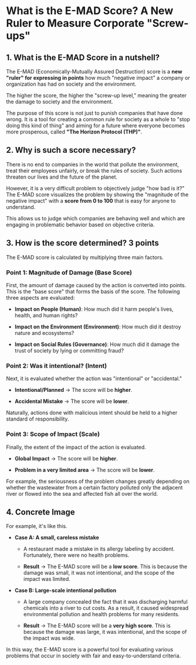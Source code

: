 # What is the E-MAD Score? A New Ruler to Measure Corporate "Screw-ups"

## 1. What is the E-MAD Score in a nutshell?

The E-MAD (Economically-Mutually Assured Destruction) score is a **new "ruler" for expressing in points** how much "negative impact" a company or organization has had on society and the environment.

The higher the score, the higher the "screw-up level," meaning the greater the damage to society and the environment.

The purpose of this score is not just to punish companies that have done wrong. It is a tool for creating a common rule for society as a whole to "stop doing this kind of thing" and aiming for a future where everyone becomes more prosperous, called **"The Horizon Protocol (THP)"**.

## 2. Why is such a score necessary?

There is no end to companies in the world that pollute the environment, treat their employees unfairly, or break the rules of society. Such actions threaten our lives and the future of the planet.

However, it is a very difficult problem to objectively judge "how bad is it?" The E-MAD score visualizes the problem by showing the "magnitude of the negative impact" with a **score from 0 to 100** that is easy for anyone to understand.

This allows us to judge which companies are behaving well and which are engaging in problematic behavior based on objective criteria.

## 3. How is the score determined? 3 points

The E-MAD score is calculated by multiplying three main factors.

### Point 1: Magnitude of Damage (Base Score)

First, the amount of damage caused by the action is converted into points. This is the "base score" that forms the basis of the score. The following three aspects are evaluated:

- **Impact on People (Human)**: How much did it harm people's lives, health, and human rights?
    
- **Impact on the Environment (Environment)**: How much did it destroy nature and ecosystems?
    
- **Impact on Social Rules (Governance)**: How much did it damage the trust of society by lying or committing fraud?
    

### Point 2: Was it intentional? (Intent)

Next, it is evaluated whether the action was "intentional" or "accidental."

- **Intentional/Planned** → The score will be **higher**.
    
- **Accidental Mistake** → The score will be **lower**.
    

Naturally, actions done with malicious intent should be held to a higher standard of responsibility.

### Point 3: Scope of Impact (Scale)

Finally, the extent of the impact of the action is evaluated.

- **Global Impact** → The score will be **higher**.
    
- **Problem in a very limited area** → The score will be **lower**.
    

For example, the seriousness of the problem changes greatly depending on whether the wastewater from a certain factory polluted only the adjacent river or flowed into the sea and affected fish all over the world.

## 4. Concrete Image

For example, it's like this.

- **Case A: A small, careless mistake**
    
    - A restaurant made a mistake in its allergy labeling by accident. Fortunately, there were no health problems.
        
    - **Result** → The E-MAD score will be a **low score**. This is because the damage was small, it was not intentional, and the scope of the impact was limited.
        
- **Case B: Large-scale intentional pollution**
    
    - A large company concealed the fact that it was discharging harmful chemicals into a river to cut costs. As a result, it caused widespread environmental pollution and health problems for many residents.
        
    - **Result** → The E-MAD score will be a **very high score**. This is because the damage was large, it was intentional, and the scope of the impact was wide.
        

In this way, the E-MAD score is a powerful tool for evaluating various problems that occur in society with fair and easy-to-understand criteria.